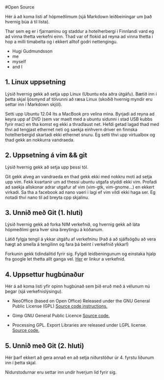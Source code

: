 #Open Source

Hér á að koma listi af hópmeðlimum (sjá Markdown leiðbeiningar um það hvernig búa á til lista).

Thar sem eg er i fjarnaminu og staddur a hotelherbergi i Finnlandi vard eg ad vinna thetta verkefni einn. Thad var of flokid ad reyna ad vinna thetta i hop a milli timabelta og i ekkert alltof godri nettengingu.

* Hugi Gudmundsson
* me
* myself
* and I

## 1. Linux uppsetning

Lýsið hvernig gekk að setja upp Linux (Ubuntu eða aðra útgáfu). Bætið inn í þetta skjal ljósmynd af tölvunni að ræsa Linux (skoðið hvernig myndir eru settar inn í Markdown skjöl).


Setti upp Ubuntu 12.04 lts a MacBook pro velina mina. Byrjadi ad reyna ad keyra upp af DVD (sem var maelt med a ubuntu sidunni i stad USB kubbs fyrir mac) en tha komst eg ekki a thradlaust net. Hefdi getad lagad thad med thvi ad tengjast ethernet neti og saekja einhvern driver en finnska hotelherbergid skartadi ekki ethernet snuru. Eg setti thvi upp virtualbox og thad gekk an nokkurra vandraeda.

## 2. Uppsetning á vim && git

Lýsið hvernig gekk að setja upp þessi tól.


Git gekk alveg an vandraeda en thad gekk ekki med nokkru moti ad setja upp vim. Fekk kvartanir um ad thessi ubuntu utgafa styddi ekki vim. Profadi ad saekja allskonar adrar utgafur af vim (vim-gtk, vim-gnome...) en ekkert virkadi. Sa tha a facebook ad nano vaeri i lagi ef vim vildi ekki haga ser. Eg notadi thvi nano til ad breyta cpp skjalinu.


## 3. Unnið með Git (1. hluti)

Lýsið hvernig gekk að forka NIM verkefnið, og hvernig gekk að láta hópmeðlimi gera hver sína breytingu á kóðanum.

Látið fylgja tengil á ykkar útgáfu af verkefninu (Það á að sjálfsögðu að vera hægt að smella á tengilinn og fara þá beint í verkefnið ykkar!)


Forkunin gekk tidindalitid fyrir sig. Fylgdi leidbeningunum og einstaka hjalp fra google let thetta allt ganga vel.
[Her](https://github.com/hugigu/INTOprufa) er linkur a verkefnid.


## 4. Uppsettur hugbúnaður

Hér á að koma listi yfir opinn hugbúnað sem þið eruð með á vélunum nú þegar (sjá verkefnislýsingu).

* NeoOffice (based on Open Office)
	Released under the GNU General Public License (GPL)
	[Source code instructions.](http://www.neooffice.org/neojava/en/build.php)

* Gimp
	GNU General Public Licence
	[Source code.](http://www.gimp.org/source/#source)

* Processing
	GPL. Export Libraries are released under LGPL license.
	[Source code.](https://github.com/processing/processing)


## 5. Unnið með Git (2. hluti)

Hér þarf ekkert að gera annað en að setja niðurstöður úr 4. fyrstu liðunum inn í þetta skjal.

Nidurstodurnar eru settar inn undir hverjum lid fyrir sig.

